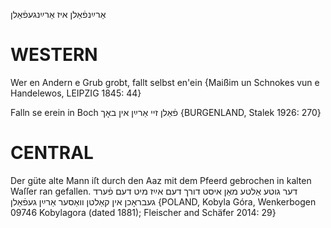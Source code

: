 אַרײַנפֿאַלן
איז אַרײַנגעפֿאַלן

WESTERN
========

Wer en Andern e Grub grobt, fallt selbst en'ein
{Maißim un Schnokes vun e Handelewos, LEIPZIG 1845: 44}

Falln se erein in Boch פֿאַלן זיי אַרײַן אין באָך {BURGENLAND, Stalek 1926: 270}

CENTRAL
========

Der güte alte Mann iſt durch den Aaz mit dem Pfeerd gebrochen in kalten Waſſer ran gefallen. דער גוטע אַלטע מאַן איסט דורך דעם אײַז מיט דעם פֿערד געבראָכן אין קאַלטן וואַסער אַרײַן געפֿאַלן {POLAND, Kobyla Góra, Wenkerbogen 09746 Kobylagora (dated 1881); Fleischer and Schäfer 2014: 29}